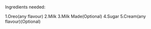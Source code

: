Ingredients needed:

1.Oreo(any flavour)
2.Milk
3.Milk Made(Optional)
4.Sugar
5.Cream(any flavour)(Optional)
